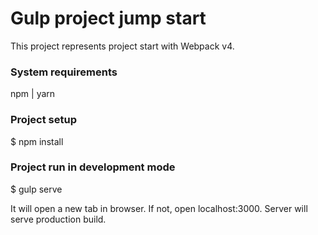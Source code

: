 # Gulp project jump start
This project represents project start with Webpack v4.

### System requirements
npm | yarn

### Project setup

$ npm install

### Project run in development mode

$ gulp serve

It will open a new tab in browser. If not, open localhost:3000. Server will serve production build.
